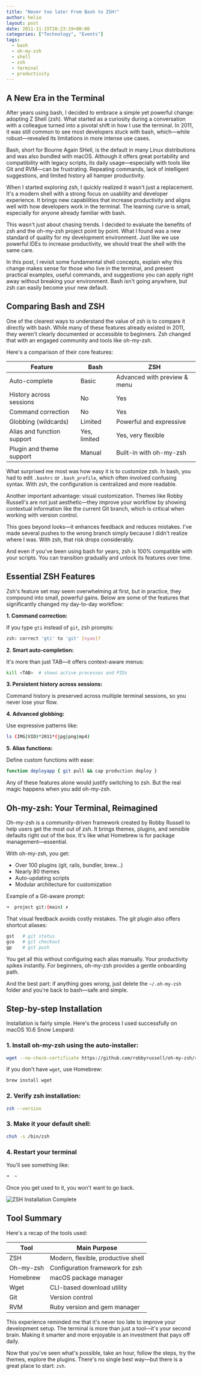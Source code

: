 ```yaml
---
title: "Never too late! From Bash to ZSH!"
author: helio
layout: post
date: 2011-11-15T20:23:19+00:00
categories: ["Technology", "Events"]
tags:
  - bash
  - oh-my-zsh
  - shell
  - zsh
  - terminal
  - productivity
---
```


## A New Era in the Terminal

After years using bash, I decided to embrace a simple yet powerful change: adopting Z Shell (zsh). What started as a curiosity during a conversation with a colleague turned into a pivotal shift in how I use the terminal. In 2011, it was still common to see most developers stuck with bash, which—while robust—revealed its limitations in more intense use cases.

Bash, short for Bourne Again SHell, is the default in many Linux distributions and was also bundled with macOS. Although it offers great portability and compatibility with legacy scripts, its daily usage—especially with tools like Git and RVM—can be frustrating. Repeating commands, lack of intelligent suggestions, and limited history all hamper productivity.

When I started exploring zsh, I quickly realized it wasn't just a replacement. It's a modern shell with a strong focus on usability and developer experience. It brings new capabilities that increase productivity and aligns well with how developers work in the terminal. The learning curve is small, especially for anyone already familiar with bash.

This wasn't just about chasing trends. I decided to evaluate the benefits of zsh and the oh-my-zsh project point by point. What I found was a new standard of quality for my development environment. Just like we use powerful IDEs to increase productivity, we should treat the shell with the same care.

In this post, I revisit some fundamental shell concepts, explain why this change makes sense for those who live in the terminal, and present practical examples, useful commands, and suggestions you can apply right away without breaking your environment. Bash isn't going anywhere, but zsh can easily become your new default.

## Comparing Bash and ZSH

One of the clearest ways to understand the value of zsh is to compare it directly with bash. While many of these features already existed in 2011, they weren't clearly documented or accessible to beginners. Zsh changed that with an engaged community and tools like oh-my-zsh.

Here's a comparison of their core features:

| Feature                    | Bash         | ZSH                          |
| -------------------------- | ------------ | ---------------------------- |
| Auto-complete              | Basic        | Advanced with preview & menu |
| History across sessions    | No           | Yes                          |
| Command correction         | No           | Yes                          |
| Globbing (wildcards)       | Limited      | Powerful and expressive      |
| Alias and function support | Yes, limited | Yes, very flexible           |
| Plugin and theme support   | Manual       | Built-in with oh-my-zsh      |

What surprised me most was how easy it is to customize zsh. In bash, you had to edit `.bashrc` or `.bash_profile`, which often involved confusing syntax. With zsh, the configuration is centralized and more readable.

Another important advantage: visual customization. Themes like Robby Russell's are not just aesthetic—they improve your workflow by showing contextual information like the current Git branch, which is critical when working with version control.

This goes beyond looks—it enhances feedback and reduces mistakes. I've made several pushes to the wrong branch simply because I didn't realize where I was. With zsh, that risk drops considerably.

And even if you've been using bash for years, zsh is 100% compatible with your scripts. You can transition gradually and unlock its features over time.

## Essential ZSH Features

Zsh's feature set may seem overwhelming at first, but in practice, they compound into small, powerful gains. Below are some of the features that significantly changed my day-to-day workflow:

**1. Command correction:**

If you type `gti` instead of `git`, zsh prompts:

```bash
zsh: correct 'gti' to 'git' [nyae]?
```

**2. Smart auto-completion:**

It's more than just TAB—it offers context-aware menus:

```bash
kill <TAB>  # shows active processes and PIDs
```

**3. Persistent history across sessions:**

Command history is preserved across multiple terminal sessions, so you never lose your flow.

**4. Advanced globbing:**

Use expressive patterns like:

```bash
ls (IMG|VID)*2011*(jpg|png|mp4)
```

**5. Alias functions:**

Define custom functions with ease:

```bash
function deployapp { git pull && cap production deploy }
```

Any of these features alone would justify switching to zsh. But the real magic happens when you add oh-my-zsh.

## Oh-my-zsh: Your Terminal, Reimagined

Oh-my-zsh is a community-driven framework created by Robby Russell to help users get the most out of zsh. It brings themes, plugins, and sensible defaults right out of the box. It's like what Homebrew is for package management—essential.

With oh-my-zsh, you get:

- Over 100 plugins (git, rails, bundler, brew...)
- Nearly 80 themes
- Auto-updating scripts
- Modular architecture for customization

Example of a Git-aware prompt:

```bash
➜  project git:(main) ✗
```

That visual feedback avoids costly mistakes. The git plugin also offers shortcut aliases:

```bash
gst   # git status
gco   # git checkout
gp    # git push
```

You get all this without configuring each alias manually. Your productivity spikes instantly. For beginners, oh-my-zsh provides a gentle onboarding path.

And the best part: if anything goes wrong, just delete the `~/.oh-my-zsh` folder and you're back to bash—safe and simple.

## Step-by-step Installation

Installation is fairly simple. Here's the process I used successfully on macOS 10.6 Snow Leopard:

### 1. Install oh-my-zsh using the auto-installer:

```bash
wget --no-check-certificate https://github.com/robbyrussell/oh-my-zsh/raw/master/tools/install.sh -O - | sh
```

If you don't have `wget`, use Homebrew:

```bash
brew install wget
```

### 2. Verify zsh installation:

```bash
zsh --version
```

### 3. Make it your default shell:

```bash
chsh -s /bin/zsh
```

### 4. Restart your terminal

You'll see something like:

```bash
➜  ~
```

Once you get used to it, you won't want to go back.

![ZSH Installation Complete](/uploads/2011/11/Screen-Shot-2011-11-15-at-10.35.50-AM1.png)

## Tool Summary

Here's a recap of the tools used:

| Tool      | Main Purpose                       |
| --------- | ---------------------------------- |
| ZSH       | Modern, flexible, productive shell |
| Oh-my-zsh | Configuration framework for zsh    |
| Homebrew  | macOS package manager              |
| Wget      | CLI-based download utility         |
| Git       | Version control                    |
| RVM       | Ruby version and gem manager       |

This experience reminded me that it's never too late to improve your development setup. The terminal is more than just a tool—it's your second brain. Making it smarter and more enjoyable is an investment that pays off daily.

Now that you've seen what's possible, take an hour, follow the steps, try the themes, explore the plugins. There's no single best way—but there is a great place to start: `zsh`.
